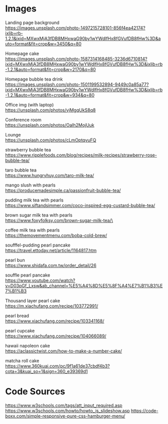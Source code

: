 # Images #  
Landing page background  
https://images.unsplash.com/photo-1497215728101-856f4ea42174?ixlib=rb-1.2.1&ixid=MXwxMjA3fDB8MHxwaG90by1wYWdlfHx8fGVufDB8fHw%3D&auto=format&fit=crop&w=3450&q=80

Homepage cake  
https://images.unsplash.com/photo-1587314168485-3236d6710814?ixid=MXwxMjA3fDB8MHxwaG90by1wYWdlfHx8fGVufDB8fHw%3D&ixlib=rb-1.2.1&auto=format&fit=crop&w=2170&q=80

Homepage bubble tea drink  
https://images.unsplash.com/photo-1501199532894-9449c0a85a77?ixid=MXwxMjA3fDB8MHxwaG90by1wYWdlfHx8fGVufDB8fHw%3D&ixlib=rb-1.2.1&auto=format&fit=crop&w=934&q=80

Office img (with laptop)   
https://unsplash.com/photos/vjMgqUkS8q8

Conference room  
https://unsplash.com/photos/Oalh2MojUuk

Lounge  
https://unsplash.com/photos/cLmOptqvuFQ

strawberry bubble tea  
https://www.ripplefoods.com/blog/recipes/milk-recipes/strawberry-rose-bubble-tea/

taro bubble tea  
https://www.hungryhuy.com/taro-milk-tea/

mango slush with pearls    
https://producemadesimple.ca/passionfruit-bubble-tea/

pudding milk tea with pearls  
https://www.siftandsimmer.com/coco-inspired-egg-custard-bubble-tea/

brown sugar milk tea with pearls  
https://www.foxyfolksy.com/brown-sugar-milk-tea/\

coffee milk tea with pearls   
https://themovementmenu.com/boba-cold-brew/

soufffel-pudding pearl pancake  
https://travel.ettoday.net/article/1164817.htm

pearl bun   
https://www.shidafa.com.tw/order_detail/26

souffle pearl pancake   
https://www.youtube.com/watch?v=D03pGf_Lxsw&ab_channel=%E5%A4%8D%E5%8F%A4%E7%B1%B3%E7%B1%B3

Thousand layer pearl cake   
https://m.xiachufang.com/recipe/103772991/

pearl bread   
https://www.xiachufang.com/recipe/103341168/

pearl cupcake   
https://www.xiachufang.com/recipe/104066089/

hawaii napoleon cake    
https://aclassictwist.com/how-to-make-a-number-cake/

matcha roll cake    
https://www.360kuai.com/pc/9f1a61de37cbdf4b3?cota=3&kuai_so=1&sign=360_e39369d1




# Code Sources #    
https://www.w3schools.com/tags/att_input_required.asp
https://www.w3schools.com/howto/howto_js_slideshow.asp
https://code-boxx.com/simple-responsive-pure-css-hamburger-menu/






